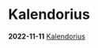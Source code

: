 # Kalendorius
**2022-11-11** [Kalendorius](https://arnoldastumenas.github.io/Kalendorius/ "Kalendorius")

